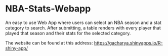 # NBA-Stats-Webapp
An easy to use Web App where users can select an NBA season and a stat category to search. After submitting, a table renders with every player that played that season and their stats for the selected category. 

The website can be found at this address: 
https://gacharya.shinyapps.io/R-shiny-app/

